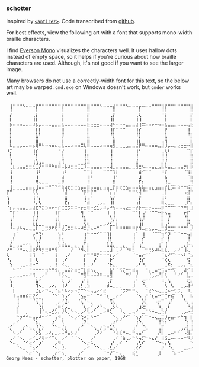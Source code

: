 ### schotter

Inspired by [`<antirez>`](http://antirez.com/news/123).
Code transcribed from
[github](https://github.com/antirez/redis/blob/91685eeeb/src/lolwut5.c).

For best effects, view the following art with a font that supports
mono-width braille characters.

I find [Everson Mono](http://www.evertype.com/emono) visualizes the
characters well. It uses hallow dots instead of empty space, so it helps
if you're curious about how braille characters are used.
Although, it's not good if you want to see the larger image.

Many browsers do not use a correctly-width font for this text, so the below art
may be warped. `cmd.exe` on Windows doesn't work, but `cmder` works well.

```
⠀⢠⠤⠤⠤⢄⣀⣀⣀⡤⠤⠤⠤⠤⠤⠤⠤⡤⠤⠤⠤⠤⠤⠤⠤⣤⠤⠤⠤⢄⣀⣀⣀⣠⠤⠤⠤⢄⣀⣀⣀⣀⣀⣀⣀⠤⠤⠤⢤⡤⠤⠤⠤⠤⠤⠤⠤⣤⠤⠤⠤⢄⣀⣀⣀⡀
⠀⢸⠀⠀⠀⠀⠀⠀⠀⡇⠀⠀⠀⠀⠀⠀⠀⡇⠀⠀⠀⠀⠀⠀⠀⣿⠀⠀⠀⠀⠀⠀⠀⣿⠀⠀⠀⠀⠀⠀⠀⡇⠀⠀⠀⠀⠀⠀⢸⡇⠀⠀⠀⠀⠀⠀⠀⣿⠀⠀⠀⠀⠀⠀⠀⡇
⠀⡜⠀⠀⠀⠀⠀⠀⢀⡇⠀⠀⠀⠀⠀⠀⠀⡇⠀⠀⠀⠀⠀⠀⠀⡟⠀⠀⠀⠀⠀⠀⢀⡟⠀⠀⠀⠀⠀⠀⢀⢇⠀⠀⠀⠀⠀⠀⠘⡇⠀⠀⠀⠀⠀⠀⠀⡟⠀⠀⠀⠀⠀⠀⢀⠇
⠀⡇⠀⠀⠀⠀⠀⠀⢸⡇⠀⠀⠀⠀⠀⠀⠀⡇⠀⠀⠀⠀⠀⠀⠀⡇⠀⠀⠀⠀⠀⠀⢸⡇⠀⠀⠀⠀⠀⠀⢸⢸⠀⠀⠀⠀⠀⠀⠀⡇⠀⠀⠀⠀⠀⠀⠀⡇⠀⠀⠀⠀⠀⠀⢸⠀
⠀⡷⠶⠶⠶⠤⠤⠤⠼⡧⡤⠤⠤⠤⣤⣤⣤⣧⠤⠤⠤⠤⠤⠤⠤⣗⣒⣒⣒⠤⠤⠤⢼⠓⠒⠒⠒⣤⣤⣤⣼⢸⠭⠵⠶⠖⠒⠲⠶⣧⣤⣤⣤⠤⠤⠤⢤⣗⡲⠶⠶⠤⠴⠶⢾⠀
⠀⡇⠀⠀⠀⠀⠀⠀⠀⡇⡇⠀⠀⠀⠀⠀⠀⣿⠀⠀⠀⠀⠀⠀⠀⡇⠀⠀⠀⠀⠀⠀⢸⡏⠉⠉⠉⠀⠀⠀⢸⡎⠀⠀⠀⠀⠀⠀⠀⡟⠀⠀⠀⠀⠀⠀⢸⠀⠀⠀⠀⠀⠀⠀⠈⡆
⠀⡇⠀⠀⠀⠀⠀⠀⠀⣧⠃⠀⠀⠀⠀⠀⠀⡿⠀⠀⠀⠀⠀⠀⠀⣇⠀⠀⠀⠀⠀⠀⠘⡇⠀⠀⠀⠀⠀⠀⠸⡇⠀⠀⠀⠀⠀⠀⠀⣇⠀⠀⠀⠀⠀⠀⠘⡇⠀⠀⠀⠀⠀⠀⠀⡇
⠀⡇⠀⠀⠀⠀⠀⠀⠀⣿⠀⠀⠀⠀⠀⠀⠀⡇⠀⠀⠀⠀⠀⠀⠀⣿⠀⠀⠀⠀⠀⠀⠀⣿⠀⠀⠀⠀⠀⠀⢰⡇⠀⠀⠀⠀⠀⠀⢠⢻⠀⠀⠀⠀⠀⠀⠀⡇⠀⠀⠀⠀⠀⠀⠀⢱
⠀⠧⣤⣤⡤⠤⠤⠶⡦⢿⠛⠓⠒⠲⠶⠦⢤⣧⠤⠤⠴⠶⠶⠭⢧⠿⠤⠤⠤⠴⠶⠶⢶⣻⣀⣀⣀⣠⣤⣤⣬⡟⠛⠶⠶⠶⠶⣤⣼⡸⡤⠤⣤⣔⣒⣒⠒⣿⣤⣤⠤⠤⠤⠤⠶⡞
⠸⡉⠀⠀⠀⠀⠀⠀⢸⡎⠀⠀⠀⠀⠀⠀⠘⡜⠀⠀⠀⠀⠀⠀⢸⠀⠀⠀⠀⠀⠀⠀⢸⠀⠀⠀⠀⠀⠀⠀⢸⠃⠀⠀⠀⠀⠀⠀⢀⢇⠇⠀⠀⠀⠀⠀⠉⡏⡇⠀⠀⠀⠀⠀⠀⡇
⠀⡇⠀⠀⠀⠀⠀⠀⠈⡇⠀⠀⠀⠀⠀⠀⠀⣇⠀⠀⠀⠀⠀⠀⢸⡇⠀⠀⠀⠀⠀⠀⢸⠀⠀⠀⠀⠀⠀⠀⢸⠀⠀⠀⠀⠀⠀⠀⢸⢸⠀⠀⠀⠀⠀⠀⠀⣿⠀⠀⠀⠀⠀⠀⠀⡇
⠀⢸⠀⠀⠀⠀⠀⠀⢰⢣⢀⣀⠀⠀⠀⠀⢠⢻⠀⠀⠀⠀⠀⠀⢸⣱⠀⠀⠀⠀⠀⠀⢸⠀⠀⠀⠀⠀⠀⠀⣼⠀⠀⠀⠀⠀⠀⠀⡸⡸⠀⠀⠀⠀⠀⠀⠀⣿⠀⠀⠀⠀⠀⠀⠀⡇
⠀⢈⣆⣠⣤⣤⣒⣒⣊⣉⡝⠒⠛⠛⠓⠶⠾⠤⡧⠴⣒⣒⣉⣉⠹⠤⣤⣤⣤⣤⠤⠤⢼⣀⣤⣤⣤⣤⣀⣀⣻⣒⠢⠤⠤⣤⣄⣠⣧⠧⣤⣄⣠⣤⣤⡒⡆⡷⠶⠶⠶⠭⠭⠭⢽⠇
⠀⢸⠀⠀⠀⠀⠀⠀⠀⢸⠇⠀⠀⠀⠀⠀⠀⢰⠇⠀⠀⠀⠀⠀⠉⠉⡇⠀⠀⠀⠉⠉⠉⢹⡇⠀⠀⠀⠀⠀⠀⣾⠊⠉⠉⠀⠀⠀⠸⡏⠀⠀⠀⠀⠀⠈⢹⡇⠀⠀⠀⠀⠀⠀⢸⠀
⠀⢸⠀⠀⠀⠀⠀⠀⠀⢸⠀⠀⠀⠀⠀⠀⠀⣼⠀⠀⠀⠀⠀⠀⠀⢸⠇⠀⠀⠀⠀⠀⠀⢸⠃⠀⠀⠀⠀⠀⠀⣸⠀⠀⠀⠀⠀⠀⠀⣧⠀⠀⠀⠀⠀⠀⠈⣷⠀⠀⠀⠀⠀⠀⠀⡇
⠀⢸⠀⠀⠀⠀⠀⠀⠀⢿⢄⣀⣀⠀⠀⠀⣀⡿⠀⠀⠀⠀⠀⠀⠀⢸⠀⠀⠀⠀⠀⠀⠀⣿⠀⠀⠀⠀⠀⠀⠀⡏⡆⠀⠀⠀⠀⠀⠀⢸⣀⠀⠀⠀⠀⠀⠀⢻⠀⠀⠀⢀⣀⣀⣀⡇
⠀⢸⣀⣀⣀⣀⣤⣤⣄⣸⠤⠤⠒⠛⠉⠙⠚⢷⢴⢖⣒⣒⣢⡤⠤⡿⡤⠤⣤⣄⣠⣤⣀⡟⡶⢖⣒⣢⠤⠤⠤⢧⢧⠤⣤⣄⣠⣤⣤⡞⣇⡩⠭⠵⠒⠒⠮⡍⣉⡩⠭⠓⠊⢣⠀⠀
⡏⠉⠀⠀⠀⠀⠀⠀⢣⢣⠀⠀⠀⠀⠀⠀⠀⠈⣾⠀⠀⠀⠀⠈⡟⠋⡏⠉⠀⠀⠀⠈⡆⢰⠁⠀⠀⠀⠉⠉⠑⢺⠈⠉⠀⠀⠀⠀⢀⡇⠀⠀⠀⠀⠀⠰⣺⠉⠀⠀⠀⠀⠀⠈⡆⠀
⢱⠀⠀⠀⠀⠀⠀⠀⢸⠘⡄⠀⠀⠀⠀⠀⠀⠀⣿⠀⠀⠀⠀⠀⢸⢠⠃⠀⠀⠀⠀⠀⢣⡜⠀⠀⠀⠀⠀⠀⠀⡟⠀⠀⠀⠀⠀⠀⢸⠇⠀⠀⠀⠀⠀⠀⣿⠀⠀⠀⠀⠀⠀⠀⠸⡀
⢸⠀⠀⠀⠀⠀⠀⠀⠘⡄⢣⠀⠀⠀⠀⠀⠀⠀⣏⡆⠀⠀⠀⠀⠈⣾⠀⠀⢀⡠⡄⠀⢸⡇⠀⠀⠀⠀⠀⠀⢰⡇⠀⠀⠀⠀⠀⠀⢿⢄⣀⣀⠀⠀⠀⢀⠏⡆⠀⠀⠀⢀⡀⠀⠀⣣
⠈⡆⡤⢤⣤⣤⣀⣠⣼⣏⠙⣍⡱⠶⠖⠒⡎⣉⣉⡩⠭⠭⠒⡖⣒⢿⠒⣊⣁⡠⠼⡤⠚⢳⠤⠤⢤⣔⣒⠒⡞⡗⠒⣒⡒⠤⠤⠤⡿⠉⠉⠉⠉⠉⠙⠛⡇⣸⡤⣔⡪⠥⠳⡊⠉⠀
⠀⠉⡏⠁⠀⠀⠀⠀⢸⢸⠀⠀⠀⠀⠀⠸⡏⠀⠀⠀⠀⠀⠀⢻⠀⠈⠉⠀⠀⠀⠀⠸⡀⢸⠀⠀⠀⠀⠀⠉⠁⡇⢠⠃⠈⠉⠉⠒⡗⠢⢤⠀⠀⠀⠀⢖⡏⠀⠉⠀⠀⠀⠀⢱⠀⠀
⠀⢠⠃⠀⠀⠀⠀⠀⡇⡸⠀⠀⠀⠀⠀⢰⡇⠀⠀⠀⠀⠀⠀⠈⣧⠀⠀⠀⠀⠀⠀⠀⠱⡘⡄⠀⠀⠀⠀⠀⠀⢱⡸⠀⠀⠀⠀⠀⡇⠀⡎⠀⠀⠀⠀⠈⣇⠀⠀⠀⠀⠀⠀⠀⢣⠀
⠀⢸⠀⠀⠀⠀⠀⠀⣇⣇⣀⣀⠀⠀⠀⢸⢸⢀⣀⠀⠀⠀⠀⠀⢫⢆⠀⠀⠀⣀⡠⠔⣊⣁⡇⠀⠀⠀⠀⠀⠀⢸⡇⠀⠀⠀⠀⠀⡇⢠⠃⠀⠀⠀⠀⠀⡟⣄⣀⠀⠀⠀⢀⡠⠔⠃
⠀⠘⠒⡞⠓⠲⠤⢤⣤⠇⠀⣀⡩⠝⠋⢫⠈⣞⡠⠭⠭⠓⠒⠚⠭⡌⠦⠒⠉⠀⠀⠀⡇⠀⠛⠛⠛⠛⠛⠛⡏⠹⠤⣖⣢⡤⠤⣀⣉⡽⣉⣉⠉⠉⠉⠉⠁⡜⣄⠭⠛⠙⠓⠒⠤⡄
⠀⠀⢰⠁⠀⠀⠀⠀⡤⠛⢙⠆⠀⠀⠀⠀⢣⠇⠀⠀⠀⠀⠀⠀⢰⠓⠒⠒⠊⠉⠉⢹⡇⠀⠀⠀⠀⠀⠀⢰⠁⠀⢸⠀⠀⠈⠉⠉⢲⠋⡹⠀⠉⠉⠒⠒⢤⡇⠀⠀⠀⠀⠀⠀⢰⠁
⠀⢀⠇⠀⠀⠀⠀⠀⠘⡄⡜⠀⠀⠀⠀⠀⢸⢆⠀⠀⠀⠀⠀⠀⣼⠀⠀⠀⠀⠀⠀⢸⡇⠀⠀⠀⠀⠀⠀⢸⠀⠀⡎⠀⠀⠀⠀⠀⡎⠀⡇⠀⠀⠀⠀⠀⢸⠀⠀⠀⠀⠀⠀⠀⡜⠀
⠀⣜⠀⢀⣀⠤⠔⢆⠀⢸⡁⠀⠀⠀⠀⠀⢧⣬⣆⣀⠀⡀⠀⢀⠏⡆⠀⠀⠀⠀⠀⣇⣸⡀⠀⠀⡀⠀⠀⡎⠀⢠⠃⠀⠀⠀⠀⢰⠁⢸⠀⠀⠀⠀⠀⡀⡧⢄⣀⣀⠀⠀⠀⢀⠇⠀
⠔⠒⠉⠑⠒⠤⢄⣸⣖⠗⠳⡒⣒⠶⠒⢺⠁⠀⠀⠀⡝⠉⠑⠺⢄⡇⠀⠀⠀⣀⣀⣀⣸⠈⢉⠝⠉⠑⠶⡃⠀⠈⠉⠒⢒⡢⠴⠮⣆⣎⡀⠀⡠⠔⠉⢸⢄⠀⠀⠀⠉⠉⠑⣚⠀⠀
⢇⠀⠀⠀⠀⠀⠀⢸⢹⠀⠀⠉⠀⠀⠀⢸⠀⠀⢀⠜⠀⠀⠀⠀⡖⠛⠛⠿⡛⠒⠒⠒⡆⡠⠊⠀⠀⠀⠀⠈⠒⣤⡔⠊⠁⠀⠀⠀⠈⣆⠜⠋⠑⠒⠢⠇⠈⣢⡠⠤⠒⠊⠉⠈⡆⠀
⠘⡄⠀⠀⠀⠀⠀⢸⠀⢇⠀⠀⠀⠀⠀⢸⠀⢀⠎⠀⠀⠀⠀⠀⡇⠀⠀⡜⠀⠀⠀⠀⡗⠁⠀⠀⠀⠀⠀⠀⠀⢘⡎⠀⠀⠀⠀⠀⠈⢎⢆⠀⠀⠀⠀⠀⢫⠀⠑⡄⠀⠀⠀⠀⠸⡀
⠀⢱⠀⠀⢀⣀⠤⢼⠒⠉⠀⠀⠀⢀⠀⢸⠀⠪⢄⡀⠀⠀⠀⠀⡇⢀⠜⠀⠀⠀⠀⠈⡗⣄⡀⠀⠀⠀⠀⠀⡠⠃⠘⡄⠀⠀⠀⠀⠀⣀⠯⡂⠀⣀⡠⡄⠈⣆⠔⠊⠀⠀⠀⠀⠀⢣
⠀⠀⠓⠉⠁⠀⠀⠘⠒⠒⠒⠒⡲⠓⠛⠺⢄⣀⠤⠬⠕⠶⣒⠉⣇⡾⠢⢄⡀⠀⠀⠀⣧⠃⠈⠫⢍⠒⢒⠾⢤⠀⠀⠘⡄⣀⠤⢒⣩⠤⠒⠚⢍⠀⢀⠼⡊⠸⡀⠀⠀⠀⠀⠀⣀⡨
⠀⣀⡠⠤⠤⠒⠒⠊⠹⡀⢀⠔⠁⠀⠀⠀⠘⡕⠢⣀⠀⠀⠀⠉⣻⠓⠒⠒⠚⠛⠒⠶⣻⠀⠀⠀⠀⠉⠊⠀⡎⠀⠀⠀⢈⡠⠔⠊⡇⢣⠀⠀⠈⠊⠁⠀⣧⠤⢳⡲⠶⠒⠋⠉⡇⠀
⠀⢣⠀⠀⠀⠀⠀⠀⠀⣧⠊⠀⠀⠀⠀⠀⠀⢇⠀⡰⠁⠀⠀⢠⠃⡇⠀⠀⠀⠀⠀⢀⡏⠀⠀⠀⠀⠀⠀⢠⠃⠀⢔⠊⠁⠀⠀⠀⠸⡀⢣⠀⠀⠀⠀⠀⢏⡆⠀⠀⠀⠀⠀⠀⢸⠀
⠀⠸⡀⠀⠀⠀⠀⠀⠀⢹⠢⣀⠀⡠⠔⡄⠀⢸⠜⠀⠀⠀⢠⡃⢀⣱⠀⠀⠀⠀⠀⡾⠤⣀⣀⡀⠀⠀⠀⡸⠀⠀⠈⢆⠀⠀⠀⠀⠀⢣⠀⢣⠀⠀⣀⡠⢼⠚⠀⠀⠀⠀⠀⠀⢸⠀
⠀⠀⡇⠀⠀⠀⠀⠀⠀⣈⣆⠔⠙⠤⡀⠈⣦⠃⠧⠔⡲⠲⡉⠉⠑⠢⢤⣠⠔⠊⣞⠀⠀⠀⠀⠈⡩⠝⠛⠛⢄⠀⠀⠈⣞⠑⠢⢄⣀⣈⠦⠒⢋⡩⡀⠀⠸⡀⡤⠤⠤⠤⣀⣀⣀⣇
⠀⠀⠸⢤⠶⠶⠮⢍⣝⣊⣀⡀⠀⠀⠈⠑⠁⠱⡠⠊⠀⠀⠈⣢⡤⠒⠁⠀⠉⠚⠈⢆⠀⣀⠔⠊⠀⠀⠀⠀⠈⠢⡀⡜⠈⢆⠤⠒⠉⣉⠖⢮⠁⠀⠱⡀⠀⠧⡧⠔⠒⠒⠒⠊⠉⢹
⠀⠀⠀⢸⠀⠀⠀⠀⠈⢢⠀⡇⠀⠀⠀⠀⡠⠊⣘⠄⠀⠀⠈⢆⠈⠢⡀⠀⠀⠀⠀⠀⢫⢆⠀⠀⠀⠀⠀⠀⠀⠀⡱⡅⠀⠀⠠⡒⠉⠀⢠⠃⠀⠀⠀⠑⡄⢠⠃⠀⠀⠀⠀⠀⠀⡸
⠀⠀⠀⡜⠀⠀⠀⠀⠀⠀⢑⡇⠀⠀⠀⢈⠶⡊⡠⣀⠀⠀⠀⠈⢆⡠⠊⢀⠔⠑⢄⠀⢀⡣⠣⡀⠀⠀⠀⠀⠀⣰⢕⡊⠀⠀⠀⠱⡀⢀⠇⠀⠀⠀⠀⠀⠘⣼⠀⠀⠀⠀⠀⠀⠀⡇
⠀⠀⠀⡇⠀⠀⡀⠀⠀⠀⢸⠈⢆⠤⣊⡡⡄⡜⠣⡀⠑⠢⡀⡠⠊⢣⠔⠁⠀⣀⠔⠛⢅⠀⠀⠘⢄⠀⣀⢤⠊⠀⣀⠈⠑⠒⠤⣀⢑⡎⠀⠀⠀⠀⢀⡠⠔⣚⣒⠶⠶⠦⠤⠶⠶⡇
⠀⠀⠀⠓⡲⠚⠚⠦⣤⡤⠼⠒⠊⠉⠀⢠⠺⡀⠀⠈⠢⡠⠊⢑⠴⡁⠣⠒⠉⠀⠀⠀⠀⠑⢄⢀⠜⠊⠁⠈⢢⡰⠁⠉⠒⠤⢄⣀⣉⡸⡤⣤⠤⠖⠓⢲⠀⡇⠀⠀⠀⠀⠀⠀⠀⢱
⠀⠀⡠⠊⠀⠀⠀⠀⠈⡦⡀⠀⠀⠀⡰⠁⠀⢣⠀⠀⠀⠀⠀⢀⠝⢄⠀⠀⠀⠀⠀⠀⢀⠴⠋⠁⠀⠀⠀⠀⢰⠑⡄⠀⠀⠀⠀⢸⢑⠆⠈⠀⠀⠀⠀⠈⡆⢸⠀⠀⠀⢀⡠⡀⠀⢸
⠠⡊⠀⠀⠀⡔⠑⢄⡀⠸⡈⡢⠀⠀⠈⠑⠤⡈⡆⠀⠀⠀⡠⠊⠀⠀⠑⢄⠀⡰⢑⠶⣁⠣⡀⠀⠀⠀⠀⢠⠃⠀⠈⢆⠀⠀⠀⢀⡏⠀⠀⠀⠀⠀⢀⡠⡇⢸⣀⠔⠊⠁⠀⠱⡀⠈
⠀⠈⠢⡠⠊⠀⠀⠀⠈⡢⣫⠀⡠⠔⡄⣀⡠⠬⠚⣤⡢⡔⠁⠀⠀⠀⠀⢀⠝⠔⠁⠀⠀⠑⢵⣎⠒⠤⣀⠓⢤⣤⠊⠁⠀⠀⠀⡜⡇⠀⣀⠤⠒⠊⠁⠠⣻⡍⣇⣀⡠⠤⠤⠤⠕⡖
⠀⢀⠜⠈⠢⡀⠀⡠⠊⣀⠜⢿⠖⠊⠉⢆⠀⡠⠊⠀⠈⠈⠢⡀⠀⠀⡠⠃⠀⠀⠀⠀⠀⢀⠎⠈⣷⢀⡠⠓⠣⢤⡋⠓⠦⣄⡜⠀⢸⣫⣀⠤⠤⠤⠤⠒⠻⡸⡀⠀⠀⠀⠀⠀⠀⠘
⠀⠑⠤⡀⠀⠈⠊⢔⠊⠀⡰⠁⠀⠀⠀⡠⠻⡀⠀⠀⠀⠀⠀⠈⠢⡐⠥⡀⠀⠀⠀⠀⢠⠃⢀⠎⠀⠁⠀⠀⢠⢃⠎⠀⠀⠀⠈⠑⠢⡄⢣⠀⠀⠀⠀⠀⠀⠑⡵⡀⠀⠀⠀⢀⡠⠔
⠀⠀⠀⠈⠢⣀⠀⠈⣢⠊⠀⠀⠀⠀⠈⠢⡀⣘⠄⠀⠀⠀⠀⠀⡠⠊⠀⠈⠑⢄⡀⠠⣃⡰⠁⠀⠀⠀⠀⢀⢎⠎⠀⠀⠀⠀⠀⠀⡜⠀⠈⢆⠀⠀⠀⣀⡠⠔⠚⡅⣀⠤⠒⠁⠀⠀
⠀⠀⠀⠀⠀⠀⠑⠔⠁⠑⡄⠀⠀⠀⢀⠔⠊⠢⡀⠀⠀⠀⡠⠊⠀⠀⠀⠀⠀⠀⠈⠒⠜⠉⠒⢄⡀⠀⠀⢮⣃⠀⠀⠀⠀⠀⠀⡸⠀⠀⠀⠈⠦⠒⠉⠀⠀⠀⠀⠈⠀⠀⠀⠀⠀⠀
Georg Nees - schotter, plotter on paper, 1968
```

